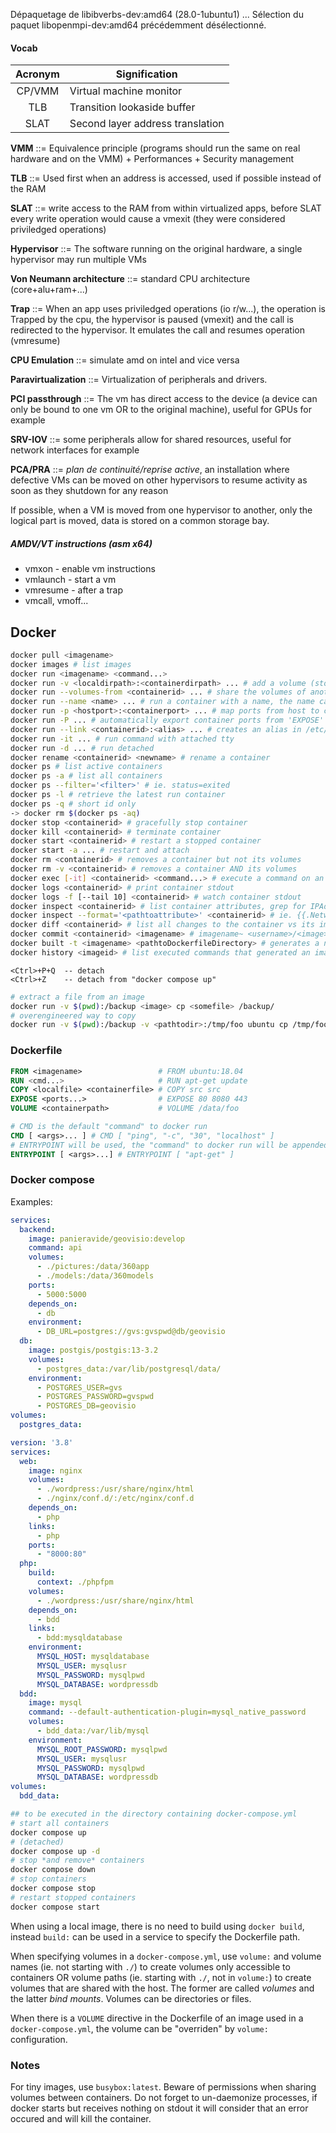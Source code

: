 Dépaquetage de libibverbs-dev:amd64 (28.0-1ubuntu1) ...
Sélection du paquet libopenmpi-dev:amd64 précédemment désélectionné.
#### Vocab

| Acronym | Signification |
| :-: | -- |
| CP/VMM | Virtual machine monitor |
| TLB | Transition lookaside buffer |
| SLAT | Second layer address translation |

**VMM** ::= Equivalence principle (programs should run the same on real hardware and on the VMM) + Performances + Security management

**TLB** ::= Used first when an address is accessed, used if possible instead of the RAM

**SLAT** ::= write access to the RAM from within virtualized apps, before SLAT every write operation would cause a vmexit (they were considered priviledged operations)

**Hypervisor** ::= The software running on the original hardware, a single hypervisor may run multiple VMs

**Von Neumann architecture** ::= standard CPU architecture (core+alu+ram+...)

**Trap** ::= When an app uses priviledged operations (io r/w...), the operation is Trapped by the cpu, the hypervisor is paused (vmexit) and the call is redirected to the hypervisor. It emulates the call and resumes operation (vmresume)

**CPU Emulation** ::= simulate amd on intel and vice versa

**Paravirtualization** ::= Virtualization of peripherals and drivers.

**PCI passthrough** ::= The vm has direct access to the device (a device can only be bound to one vm OR to the original machine), useful for GPUs for example

**SRV-IOV** ::= some peripherals allow for shared resources, useful for network interfaces for example

**PCA/PRA** ::= *plan de continuité/reprise active*, an installation where defective VMs can be moved on other hypervisors to resume activity as soon as they shutdown for any reason

If possible, when a VM is moved from one hypervisor to another, only the logical part is moved, data is stored on a common storage bay.

##### AMDV/VT instructions (asm x64)
- vmxon - enable vm instructions
- vmlaunch - start a vm
- vmresume - after a trap
- vmcall, vmoff...

## Docker

```bash
docker pull <imagename>
docker images # list images
docker run <imagename> <command...>
docker run -v <localdirpath>:<containerdirpath> ... # add a volume (stored on the host /var/lib/docker/volumes)
docker run --volumes-from <containerid> ... # share the volumes of another running container
docker run --name <name> ... # run a container with a name, the name can then be used instead of any 'containerid'
docker run -p <hostport>:<containerport> ... # map ports from host to container
docker run -P ... # automatically export container ports from 'EXPOSE' directives of the Dockerfile
docker run --link <containerid>:<alias> ... # creates an alias in /etc/hosts of the new container (eg. 'ping <alias>' will work)
docker run -it ... # run command with attached tty
docker run -d ... # run detached
docker rename <containerid> <newname> # rename a container
docker ps # list active containers
docker ps -a # list all containers
docker ps --filter='<filter>' # ie. status=exited
docker ps -l # retrieve the latest run container
docker ps -q # short id only
-> docker rm $(docker ps -aq)
docker stop <containerid> # gracefully stop container
docker kill <containerid> # terminate container
docker start <containerid> # restart a stopped container
docker start -a ... # restart and attach
docker rm <containerid> # removes a container but not its volumes
docker rm -v <containerid> # removes a container AND its volumes
docker exec [-it] <containerid> <command...> # execute a command on an already running container
docker logs <containerid> # print container stdout
docker logs -f [--tail 10] <containerid> # watch container stdout
docker inspect <containerid> # list container attributes, grep for IPAddress
docker inspect --format='<pathtoattribute>' <containerid> # ie. {{.NetworkSettings.IPAddress}}, {{.Config.Cmd}} or {{json .Config}}
docker diff <containerid> # list all changes to the container vs its image
docker commit <containerid> <imagename> # imagename~ <username>/<image>:<version>   version~ 1.0
docker built -t <imagename> <pathtoDockerfileDirectory> # generates a new image from a Dockerfile
docker history <imageid> # list executed commands that generated an image
```

```
<Ctrl>+P+Q  -- detach
<Ctrl>+Z    -- detach from "docker compose up"
```

```bash
# extract a file from an image
docker run -v $(pwd):/backup <image> cp <somefile> /backup/
# overengineered way to copy
docker run -v $(pwd):/backup -v <pathtodir>:/tmp/foo ubuntu cp /tmp/foo/<filename> /backup
```

### Dockerfile

```Dockerfile
FROM <imagename>                 # FROM ubuntu:18.04
RUN <cmd...>                     # RUN apt-get update
COPY <localfile> <containerfile> # COPY src src
EXPOSE <ports...>                # EXPOSE 80 8080 443
VOLUME <containerpath>           # VOLUME /data/foo

# CMD is the default "command" to docker run
CMD [ <args>... ] # CMD [ "ping", "-c", "30", "localhost" ]
# ENTRYPOINT will be used, the "command" to docker run will be appended to the entry point command (the value of CMD by default )
ENTRYPOINT [ <args>...] # ENTRYPOINT [ "apt-get" ]
```

### Docker compose

Examples:
```docker-compose.yml
services:
  backend:
    image: panieravide/geovisio:develop
    command: api
    volumes:
      - ./pictures:/data/360app
      - ./models:/data/360models
    ports:
      - 5000:5000
    depends_on:
      - db
    environment:
      - DB_URL=postgres://gvs:gvspwd@db/geovisio
  db:
    image: postgis/postgis:13-3.2
    volumes:
      - postgres_data:/var/lib/postgresql/data/
    environment:
      - POSTGRES_USER=gvs
      - POSTGRES_PASSWORD=gvspwd
      - POSTGRES_DB=geovisio
volumes:
  postgres_data:
```

```docker-compose.yml
version: '3.8'
services:
  web:
    image: nginx
    volumes:
      - ./wordpress:/usr/share/nginx/html
      - ./nginx/conf.d/:/etc/nginx/conf.d
    depends_on:
      - php
    links:
      - php
    ports:
      - "8000:80"
  php:
    build:
      context: ./phpfpm
    volumes:
      - ./wordpress:/usr/share/nginx/html
    depends_on:
      - bdd
    links:
      - bdd:mysqldatabase
    environment:
      MYSQL_HOST: mysqldatabase
      MYSQL_USER: mysqlusr
      MYSQL_PASSWORD: mysqlpwd
      MYSQL_DATABASE: wordpressdb
  bdd:
    image: mysql
    command: --default-authentication-plugin=mysql_native_password
    volumes:
      - bdd_data:/var/lib/mysql
    environment:
      MYSQL_ROOT_PASSWORD: mysqlpwd
      MYSQL_USER: mysqlusr
      MYSQL_PASSWORD: mysqlpwd
      MYSQL_DATABASE: wordpressdb
volumes:
  bdd_data:
```

```bash
## to be executed in the directory containing docker-compose.yml
# start all containers
docker compose up
# (detached)
docker compose up -d
# stop *and remove* containers
docker compose down
# stop containers
docker compose stop
# restart stopped containers
docker compose start
```

When using a local image, there is no need to build using `docker build`, instead `build:` can be used in a service to specify the Dockerfile path.

When specifying volumes in a `docker-compose.yml`, use `volume:` and volume names (ie. not starting with `./`) to create volumes only accessible to containers OR volume paths (ie. starting with `./`, not in `volume:`) to create volumes that are shared with the host. The former are called *volumes* and the latter *bind mounts*.
Volumes can be directories or files.

When there is a `VOLUME` directive in the Dockerfile of an image used in a `docker-compose.yml`, the volume can be "overriden" by `volume:` configuration.

### Notes

For tiny images, use `busybox:latest`.
Beware of permissions when sharing volumes between containers.
Do not forget to un-daemonize processes, if docker starts but receives nothing on stdout it will consider that an error occured and will kill the container.
